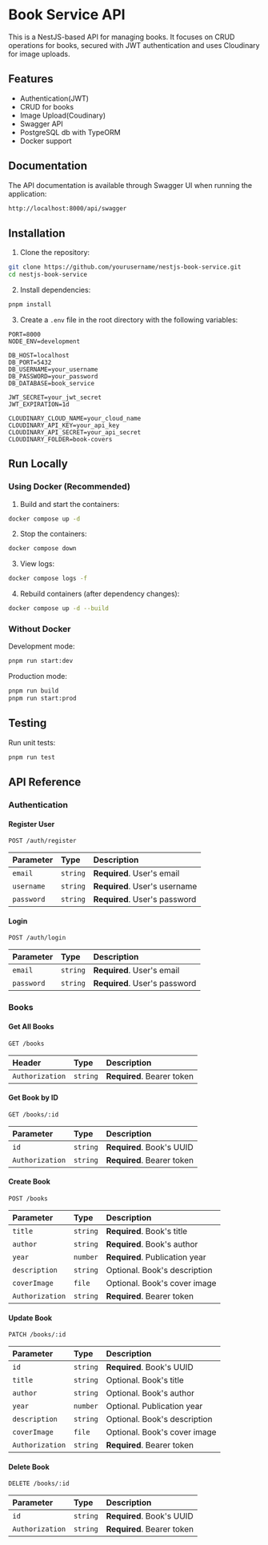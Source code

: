# Book Service API

This is a NestJS-based API for managing books. It focuses on CRUD  operations for books, secured with JWT authentication and uses Cloudinary for image uploads.

## Features

- Authentication(JWT)
- CRUD for books
- Image Upload(Coudinary)
- Swagger API
- PostgreSQL db with TypeORM
- Docker support

## Documentation

The API documentation is available through Swagger UI when running the application:

```bash
http://localhost:8000/api/swagger
```

## Installation

1. Clone the repository:
```bash
git clone https://github.com/yourusername/nestjs-book-service.git
cd nestjs-book-service
```

2. Install dependencies:
```bash
pnpm install
```

3. Create a `.env` file in the root directory with the following variables:
```env
PORT=8000
NODE_ENV=development

DB_HOST=localhost
DB_PORT=5432
DB_USERNAME=your_username
DB_PASSWORD=your_password
DB_DATABASE=book_service

JWT_SECRET=your_jwt_secret
JWT_EXPIRATION=1d

CLOUDINARY_CLOUD_NAME=your_cloud_name
CLOUDINARY_API_KEY=your_api_key
CLOUDINARY_API_SECRET=your_api_secret
CLOUDINARY_FOLDER=book-covers
```

## Run Locally

### Using Docker (Recommended)

1. Build and start the containers:
```bash
docker compose up -d
```

2. Stop the containers:
```bash
docker compose down
```

3. View logs:
```bash
docker compose logs -f
```

4. Rebuild containers (after dependency changes):
```bash
docker compose up -d --build
```

### Without Docker

Development mode:
```bash
pnpm run start:dev
```

Production mode:
```bash
pnpm run build
pnpm run start:prod
```

## Testing

Run unit tests:
```bash
pnpm run test
```

## API Reference

### Authentication

#### Register User
```http
POST /auth/register
```

| Parameter  | Type     | Description                    |
| :--------  | :------- | :---------------------------- |
| `email`    | `string` | **Required**. User's email    |
| `username` | `string` | **Required**. User's username |
| `password` | `string` | **Required**. User's password |

#### Login
```http
POST /auth/login
```

| Parameter  | Type     | Description                    |
| :--------  | :------- | :---------------------------- |
| `email`    | `string` | **Required**. User's email    |
| `password` | `string` | **Required**. User's password |

### Books

#### Get All Books
```http
GET /books
```

| Header     | Type     | Description                    |
| :--------  | :------- | :---------------------------- |
| `Authorization` | `string` | **Required**. Bearer token |

#### Get Book by ID
```http
GET /books/:id
```

| Parameter  | Type     | Description                    |
| :--------  | :------- | :---------------------------- |
| `id`       | `string` | **Required**. Book's UUID     |
| `Authorization` | `string` | **Required**. Bearer token |

#### Create Book
```http
POST /books
```

| Parameter     | Type     | Description                    |
| :--------     | :------- | :---------------------------- |
| `title`       | `string` | **Required**. Book's title    |
| `author`      | `string` | **Required**. Book's author   |
| `year`        | `number` | **Required**. Publication year|
| `description` | `string` | Optional. Book's description  |
| `coverImage`  | `file`   | Optional. Book's cover image  |
| `Authorization` | `string` | **Required**. Bearer token |

#### Update Book
```http
PATCH /books/:id
```

| Parameter     | Type     | Description                    |
| :--------     | :------- | :---------------------------- |
| `id`          | `string` | **Required**. Book's UUID     |
| `title`       | `string` | Optional. Book's title        |
| `author`      | `string` | Optional. Book's author       |
| `year`        | `number` | Optional. Publication year    |
| `description` | `string` | Optional. Book's description  |
| `coverImage`  | `file`   | Optional. Book's cover image  |
| `Authorization` | `string` | **Required**. Bearer token |

#### Delete Book
```http
DELETE /books/:id
```

| Parameter  | Type     | Description                    |
| :--------  | :------- | :---------------------------- |
| `id`       | `string` | **Required**. Book's UUID     |
| `Authorization` | `string` | **Required**. Bearer token |

